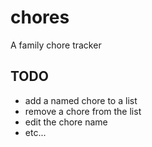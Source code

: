 # chores

A family chore tracker

## TODO

- add a named chore to a list
- remove a chore from the list
- edit the chore name
- etc...
